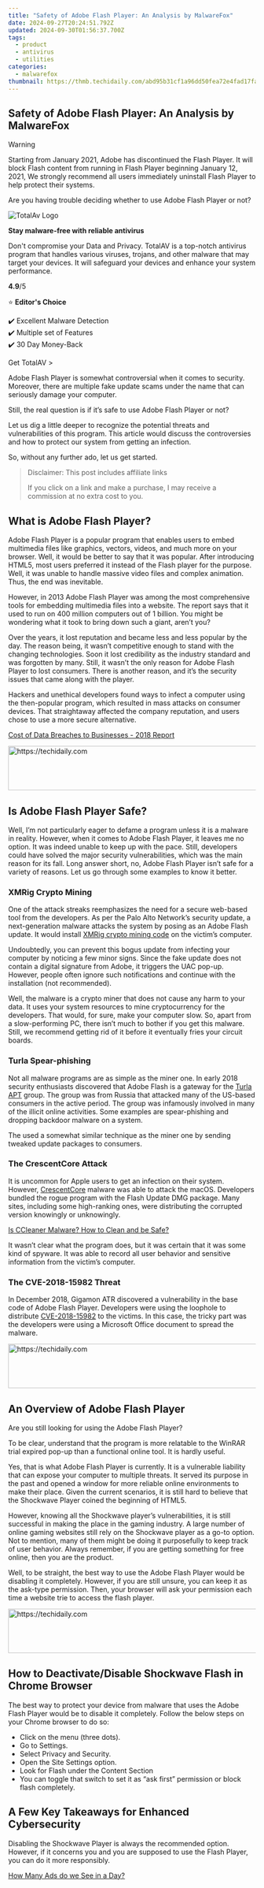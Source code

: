 ```yaml
---
title: "Safety of Adobe Flash Player: An Analysis by MalwareFox"
date: 2024-09-27T20:24:51.792Z
updated: 2024-09-30T01:56:37.700Z
tags:
  - product
  - antivirus
  - utilities
categories:
  - malwarefox
thumbnail: https://thmb.techidaily.com/abd95b31cf1a96dd50fea72e4fad17faec8b6807eeb04dedcab0ba4e1aebe611.jpg
---
```


## Safety of Adobe Flash Player: An Analysis by MalwareFox

Warning

Starting from January 2021, Adobe has discontinued the Flash Player. It will block Flash content from running in Flash Player beginning January 12, 2021, We strongly recommend all users immediately uninstall Flash Player to help protect their systems. 

Are you having trouble deciding whether to use Adobe Flash Player or not?

![TotalAv Logo](https://www.malwarefox.com/wp-content/uploads/2024/02/totalav-svg.webp "totalav-svg")

**Stay malware-free with reliable antivirus**

Don't compromise your Data and Privacy. TotalAV is a top-notch antivirus program that handles various viruses, trojans, and other malware that may target your devices. It will safeguard your devices and enhance your system performance.

**4.9**/5

⭐ **Editor's Choice**

✔️ Excellent Malware Detection  
✔️ Multiple set of Features  
✔️ 30 Day Money-Back

[](https://tools.techidaily.com/malwarefox/products/) Get TotalAV > 

Adobe Flash Player is somewhat controversial when it comes to security. Moreover, there are multiple fake update scams under the name that can seriously damage your computer.

Still, the real question is if it’s safe to use Adobe Flash Player or not?

Let us dig a little deeper to recognize the potential threats and vulnerabilities of this program. This article would discuss the controversies and how to protect our system from getting an infection.

So, without any further ado, let us get started.

>  Disclaimer: This post includes affiliate links
>
>  If you click on a link and make a purchase, I may receive a commission at no extra cost to you.
>

## What is Adobe Flash Player?

Adobe Flash Player is a popular program that enables users to embed multimedia files like graphics, vectors, videos, and much more on your browser. Well, it would be better to say that it was popular. After introducing HTML5, most users preferred it instead of the Flash player for the purpose. Well, it was unable to handle massive video files and complex animation. Thus, the end was inevitable.

However, in 2013 Adobe Flash Player was among the most comprehensive tools for embedding multimedia files into a website. The report says that it used to run on 400 million computers out of 1 billion. You might be wondering what it took to bring down such a giant, aren’t you?

Over the years, it lost reputation and became less and less popular by the day. The reason being, it wasn’t competitive enough to stand with the changing technologies. Soon it lost credibility as the industry standard and was forgotten by many. Still, it wasn’t the only reason for Adobe Flash Player to lost consumers. There is another reason, and it’s the security issues that came along with the player.

Hackers and unethical developers found ways to infect a computer using the then-popular program, which resulted in mass attacks on consumer devices. That straightaway affected the company reputation, and users chose to use a more secure alternative.

[Cost of Data Breaches to Businesses - 2018 Report](https://tools.techidaily.com/malwarefox/products/)

<!-- affiliate ads begin -->
<a href="https://appsumo.8odi.net/c/5597632/2043618/7443" target="_top" id="2043618">
  <img src="//a.impactradius-go.com/display-ad/7443-2043618" border="0" alt="https://techidaily.com" width="728" height="90"/>
</a>
<img height="0" width="0" src="https://appsumo.8odi.net/i/5597632/2043618/7443" style="position:absolute;visibility:hidden;" border="0" />
<!-- affiliate ads end -->

## Is Adobe Flash Player Safe?

Well, I’m not particularly eager to defame a program unless it is a malware in reality. However, when it comes to Adobe Flash Player, it leaves me no option. It was indeed unable to keep up with the pace. Still, developers could have solved the major security vulnerabilities, which was the main reason for its fall. Long answer short, no, Adobe Flash Player isn’t safe for a variety of reasons. Let us go through some examples to know it better.

### XMRig Crypto Mining

One of the attack streaks reemphasizes the need for a secure web-based tool from the developers. As per the Palo Alto Network’s security update, a next-generation malware attacks the system by posing as an Adobe Flash update. It would install [XMRig crypto mining code](https://www.computerweekly.com/news/252450443/Crypto-mining-malware-poses-as-Flash-updates) on the victim’s computer.

Undoubtedly, you can prevent this bogus update from infecting your computer by noticing a few minor signs. Since the fake update does not contain a digital signature from Adobe, it triggers the UAC pop-up. However, people often ignore such notifications and continue with the installation (not recommended). 

Well, the malware is a crypto miner that does not cause any harm to your data. It uses your system resources to mine cryptocurrency for the developers. That would, for sure, make your computer slow. So, apart from a slow-performing PC, there isn’t much to bother if you get this malware. Still, we recommend getting rid of it before it eventually fries your circuit boards.

### Turla Spear-phishing

Not all malware programs are as simple as the miner one. In early 2018 security enthusiasts discovered that Adobe Flash is a gateway for the [Turla APT](https://www.darkreading.com/attacks-breaches/turla-cyberespionage-gang-employs-adobe-flash-installer/d/d-id/1330788) group. The group was from Russia that attacked many of the US-based consumers in the active period. The group was infamously involved in many of the illicit online activities. Some examples are spear-phishing and dropping backdoor malware on a system.

The used a somewhat similar technique as the miner one by sending tweaked update packages to consumers.

### The CrescentCore Attack

It is uncommon for Apple users to get an infection on their system. However, [CrescentCore](https://www.cultofmac.com/635556/crescentcore-malware-attacks-mac-evades-antivirus-tools/) malware was able to attack the macOS. Developers bundled the rogue program with the Flash Update DMG package. Many sites, including some high-ranking ones, were distributing the corrupted version knowingly or unknowingly.

[Is CCleaner Malware? How to Clean and be Safe?](https://tools.techidaily.com/malwarefox/products/)

It wasn’t clear what the program does, but it was certain that it was some kind of spyware. It was able to record all user behavior and sensitive information from the victim’s computer.

### The CVE-2018-15982 Threat

In December 2018, Gigamon ATR discovered a vulnerability in the base code of Adobe Flash Player. Developers were using the loophole to distribute [CVE-2018-15982](https://cve.mitre.org/cgi-bin/cvename.cgi?name=CVE-2018-15982) to the victims. In this case, the tricky part was the developers were using a Microsoft Office document to spread the malware. 

<!-- affiliate ads begin -->
<a href="https://appsumo.8odi.net/c/5597632/2151856/7443" target="_top" id="2151856">
  <img src="//a.impactradius-go.com/display-ad/7443-2151856" border="0" alt="https://techidaily.com" width="728" height="90"/>
</a>
<img height="0" width="0" src="https://appsumo.8odi.net/i/5597632/2151856/7443" style="position:absolute;visibility:hidden;" border="0" />
<!-- affiliate ads end -->

## An Overview of Adobe Flash Player

Are you still looking for using the Adobe Flash Player?

To be clear, understand that the program is more relatable to the WinRAR trial expired pop-up than a functional online tool. It is hardly useful. 

Yes, that is what Adobe Flash Player is currently. It is a vulnerable liability that can expose your computer to multiple threats. It served its purpose in the past and opened a window for more reliable online environments to make their place. Given the current scenarios, it is still hard to believe that the Shockwave Player coined the beginning of HTML5.

However, knowing all the Shockwave player’s vulnerabilities, it is still successful in making the place in the gaming industry. A large number of online gaming websites still rely on the Shockwave player as a go-to option. Not to mention, many of them might be doing it purposefully to keep track of user behavior. Always remember, if you are getting something for free online, then you are the product.

Well, to be straight, the best way to use the Adobe Flash Player would be disabling it completely. However, if you are still unsure, you can keep it as the ask-type permission. Then, your browser will ask your permission each time a website trie to access the flash player.

<!-- affiliate ads begin -->
<a href="https://appsumo.8odi.net/c/5597632/2151884/7443" target="_top" id="2151884">
  <img src="//a.impactradius-go.com/display-ad/7443-2151884" border="0" alt="https://techidaily.com" width="728" height="90"/>
</a>
<img height="0" width="0" src="https://appsumo.8odi.net/i/5597632/2151884/7443" style="position:absolute;visibility:hidden;" border="0" />
<!-- affiliate ads end -->

## How to Deactivate/Disable Shockwave Flash in Chrome Browser

The best way to protect your device from malware that uses the Adobe Flash Player would be to disable it completely. Follow the below steps on your Chrome browser to do so:

* Click on the menu (three dots).
* Go to Settings.
* Select Privacy and Security.
* Open the Site Settings option.
* Look for Flash under the Content Section
* You can toggle that switch to set it as “ask first” permission or block flash completely.

## A Few Key Takeaways for Enhanced Cybersecurity

Disabling the Shockwave Player is always the recommended option. However, if it concerns you and you are supposed to use the Flash Player, you can do it more responsibly.

[How Many Ads do we See in a Day?](https://tools.techidaily.com/malwarefox/products/)

<!-- affiliate ads begin -->
<span id="1484963">
					<video width="864" height="864" style="cursor:pointer"
           poster="//a.impactradius-go.com/display-clicktoplayimage/1484963.png"
           onclick="if(!this.playClicked){this.play();this.setAttribute('controls',true);this.playClicked=true;}">
	   <source src="//a.impactradius-go.com/display-ad/16446-1484963">
	   <img src="//a.impactradius-go.com/display-clicktoplayimage/1484963.png" style="border: none; height: 100%; width: 100%; object-fit: contain">
	</video>
	<div style="width:540px;text-align:center"><a href="javascript:window.open(decodeURIComponent('https%3A%2F%2Flaganoo.pxf.io%2Fc%2F5597632%2F1484963%2F16446'), '_blank');void(0);">Click here</a></div>
</span>
<img height="0" width="0" src="https://imp.pxf.io/i/5597632/1484963/16446" style="position:absolute;visibility:hidden;" border="0" />
<!-- affiliate ads end -->

### Download Only Official Adobe Updates

As it’s proven that most Adobe scams are due to bogus updates, I would recommend installing the updates directly from the official website. You might have to check for updates once every two weeks or so to have the latest version. You can also check the version history on the [Wikipedia page](https://en.wikipedia.org/wiki/Adobe%5FFlash%5FPlayer#Release%5Fhistory).

<!-- affiliate ads begin -->
<a href="https://appsumo.8odi.net/c/5597632/2137413/7443" target="_top" id="2137413">
  <img src="//a.impactradius-go.com/display-ad/7443-2137413" border="0" alt="https://techidaily.com" width="728" height="90"/>
</a>
<img height="0" width="0" src="https://appsumo.8odi.net/i/5597632/2137413/7443" style="position:absolute;visibility:hidden;" border="0" />
<!-- affiliate ads end -->

### Install Adobe Flash Player Directly from Adobe

It would be best to install the Adobe Flash Player from the official site. Multiple websites offer the Flash PLayer installation package, but there is no assurance if it is genuine. Besides, try to stay away from programs that offer free Flash update for your computer.

### Keep Your Player Up-to-date

Developers continually work on eliminating the bugs and loopholes from software programs. Many cyber attacks use security vulnerabilities from previous versions to infect a system. Therefore, it is a best practice to keep your application updates. We would recommend you look for updates once per week or twice a month, at least.

### Your Browser Know Better

If you are using the Chrome browser, it can install the Flash update whenever available. Therefore, make sure you do not fall for any third-party pop-up that asks you to update the program. That would be malware for sure.

### Install an Antimalware Solution

Despite following all security measures, we can not bypass the human error. Therefore, it is a best practice to keep a robust antimalware application active on your computer. It is your first line of defense in case of a malware attack. If you are not sure about which one to use, we recommend you to choose [MalwareFox](https://tools.techidaily.com/malwarefox/products/). You can know more about it on the homepage of this website.

## Conclusion

Adobe Flash Player had its time when it was popular. However, now only limited websites use it. Most people won’t even encounter a website that uses the Flash Player on a daily basis. Still, it would be best to take all security measures to keep your system protected because of security vulnerabilities.

I hope you found this article helpful in deciding whether to use Adobe Flash Player or not. If you have any doubts or want to share your experience, feel free to comment down below. 

## 1 thought on “Is Adobe Flash Player Safe to Use”

1. ![](https://secure.gravatar.com/avatar/0ca827cbd9fd103df9bd0f7c5fc316d3?s=50&d=mm&r=g)  
B.R.G.  

<!-- affiliate ads begin -->
<a href="https://aligracehair.sjv.io/c/5597632/1902273/19272" target="_top" id="1902273">
  <img src="//a.impactradius-go.com/display-ad/19272-1902273" border="0" alt="https://techidaily.com" width="300" height="90"/>
</a>
<img height="0" width="0" src="https://aligracehair.sjv.io/i/5597632/1902273/19272" style="position:absolute;visibility:hidden;" border="0" />
<!-- affiliate ads end -->

[March 21, 2022 at 3:41 am](https://tools.techidaily.com/malwarefox/products/)  
Thanks for the information. Very helpful. Unfortunately my problem is related to “HP solution center” which needs the “flash player” to work and HP didn’t bother to address this issue despite the fact Adobe announced its decision to offer no support after January 2021\. So dumb me, I remove “flash player” not knowing I might need it for some programs and now I can’t find any “flash player download” from Adobe.  
 Your suggestion to NOT download “flash player” from other sites, I will take your suggestion not to. Thanks again for the info!!  
[Reply](https://tools.techidaily.com/malwarefox/products/)

### Leave a Comment [Cancel reply](https://tools.techidaily.com/malwarefox/products/)

Comment

Name Email 

Save my name, email, and website in this browser for the next time I comment.

Δ

<ins class="adsbygoogle"
     style="display:block"
     data-ad-format="autorelaxed"
     data-ad-client="ca-pub-7571918770474297"
     data-ad-slot="1223367746"></ins>

<ins class="adsbygoogle"
     style="display:block"
     data-ad-client="ca-pub-7571918770474297"
     data-ad-slot="8358498916"
     data-ad-format="auto"
     data-full-width-responsive="true"></ins>

<span class="atpl-alsoreadstyle">Also read:</span>
<div><ul>
<li><a href="https://twitter-videos.techidaily.com/new-2024-approved-unleashing-sound-in-social-video-sharing-platforms/"><u>[New] 2024 Approved Unleashing Sound in Social Video Sharing Platforms</u></a></li>
<li><a href="https://some-knowledge.techidaily.com/updated-iconic-images-uncovered-histories/"><u>[Updated] Iconic Images Uncovered Histories</u></a></li>
<li><a href="https://some-techniques.techidaily.com/updated-in-depth-analysis-of-googles-voice-to-text-capabilities/"><u>[Updated] In-Depth Analysis of Google's Voice-to-Text Capabilities</u></a></li>
<li><a href="https://on-screen-recording.techidaily.com/updated-your-comprehensive-manual-for-creating-an-accessible-and-effective-chat-room-within-skype-compatible-with-both-windows-and-macos-platforms-for-2024./"><u>[Updated] Your Comprehensive Manual for Creating an Accessible and Effective Chat Room Within Skype, Compatible with Both Windows & MacOS Platforms for 2024</u></a></li>
<li><a href="https://fox-ssl.techidaily.com/1-adult-swim-media-library-streaming-and-free-downloads-of-animated-series-original-movies-and-more/"><u>1. Adult Swim Media Library: Streaming and Free Downloads of Animated Series, Original Movies, and More</u></a></li>
<li><a href="https://fox-ssl.techidaily.com/1-top-ranked-video-recording-software-a-replacement-for-movavi-screen-capture-suitable-for-mac-and-windows-systems/"><u>1. Top-Ranked Video Recording Software: A Replacement for Movavi Screen Capture Suitable for MAC & WINDOWS Systems</u></a></li>
<li><a href="https://extra-hints.techidaily.com/creative-collage-companions-the-top-8-smartphone-apps/"><u>Creative Collage Companions The Top 8 Smartphone Apps</u></a></li>
<li><a href="https://fox-ssl.techidaily.com/download-high-quality-songs-from-jango-in-various-formats-mp3-wav-aac-m4a-using-jango-downloader/"><u>Download High-Quality Songs From Jango in Various Formats (MP3, WAV, AAC, M4A) Using Jango Downloader</u></a></li>
<li><a href="https://fox-ssl.techidaily.com/efficient-4shared-media-extractor-seamless-music-and-video-downloads-from-4shared-compatible-with-windows-and-macos/"><u>Efficient 4Shared Media Extractor: Seamless Music & Video Downloads From 4Shared - Compatible with Windows and macOS</u></a></li>
<li><a href="https://android-transfer.techidaily.com/in-2024-how-to-transfer-music-from-nokia-c12-to-ipod-drfone-by-drfone-transfer-from-android-transfer-from-android/"><u>In 2024, How to Transfer Music from Nokia C12 to iPod | Dr.fone</u></a></li>
<li><a href="https://tech-savvy.techidaily.com/movavin-mp3flac/"><u>Movavi提�n付き - スピードと正確性でオンラインMP3からFLACへの無料音楽変換</u></a></li>
<li><a href="https://ai-driven-video-production.techidaily.com/new-mac-video-creator-the-ultimate-guide-to-making-professional-looking-videos/"><u>New Mac Video Creator The Ultimate Guide to Making Professional-Looking Videos</u></a></li>
<li><a href="https://extra-resources.techidaily.com/step-into-the-world-of-film-making-effective-use-of-movie-maker-on-windows-8-pcs/"><u>Step Into the World of Film Making Effective Use of Movie Maker on Windows 8 PCs</u></a></li>
<li><a href="https://fox-ssl.techidaily.com/transforming-office-documents-into-interactive-ebooks-with-tables-of-contents-using-flipbuilder/"><u>Transforming Office Documents Into Interactive Ebooks With Tables of Contents Using FlipBuilder</u></a></li>
<li><a href="https://fox-ssl.techidaily.com/understanding-why-your-flipbook-lacks-a-frame-bar-on-flipbuildercom-a-user-friendly-guide-to-custom-layouts/"><u>Understanding Why Your FlipBook Lacks a Frame Bar on FlipBuilder.com – A User-Friendly Guide to Custom Layouts</u></a></li>
</ul></div>

